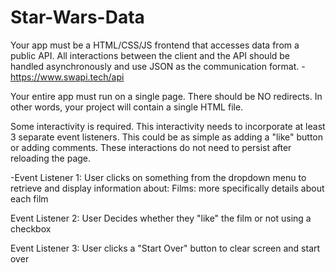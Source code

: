 # Star-Wars-Data
Your app must be a HTML/CSS/JS frontend that accesses data from a public API. All interactions between the client and the API should be handled asynchronously and use JSON as the communication format.
-https://www.swapi.tech/api

Your entire app must run on a single page. There should be NO redirects. In other words, your project will contain a single HTML file.

Some interactivity is required. This interactivity needs to incorporate at least 3 separate event listeners. This could be as simple as adding a "like" button or adding comments. These interactions do not need to persist after reloading the page.

-Event Listener 1:
User clicks on something from the dropdown menu to retrieve and display information about:
Films: more specifically details about each film

Event Listener 2:
User Decides whether they "like" the film or not using a checkbox

Event Listener 3:
User clicks a "Start Over" button to clear screen and start over
